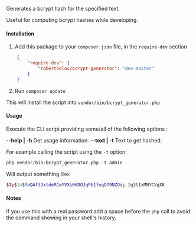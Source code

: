 Generates a bcrypt hash for the specified text.

Useful for computing bcrypt hashes while developing.

#### Installation

1. Add this package to your `composer.json` file, in the `require-dev` section
```json
    {
        "require-dev": {
            "robertboloc/bcrypt-generator": "dev-master"
        }
    }
```

2. Run `composer update`

This will install the script into `vendor/bin/bcrypt_generator.php`

#### Usage

Execute the CLI script providing some/all of the following options :

**--help | -h** Get usage information.
**--text | -t** Text to get hashed.

For example calling the script using the `-t` option:
```php
php vendor/bin/bcrypt_generator.php -t admin
```

Will output something like:
```php
$2y$14$foQAf3JxtdeRCwYVXiH6DOJqPb1fnqD79NZOsj.2q3lIxMNYCVgXK
```

#### Notes

If you use this with a real password add a space before the `php` call to avoid
the command showing in your shell's history.
